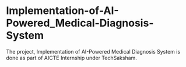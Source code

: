 # Implementation-of-AI-Powered_Medical-Diagnosis-System
The project, Implementation of AI-Powered Medical Diagnosis System is done as part of AICTE Internship under TechSaksham.
